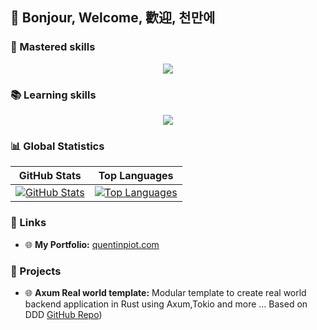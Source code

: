 ## 👋 Bonjour, Welcome, 歡迎, 천만에


### 🥷 Mastered skills

<p align="center">
  <a href="https://skillicons.dev">
    <img src="https://skillicons.dev/icons?i=js,ts,react,vue,angular,nextjs,nodejs,graphql,nestjs,postgresql,mongodb,github&perline=6" />
  </a>
</p>

### 📚 Learning skills

<p align="center">
  <a href="https://skillicons.dev">
    <img src="https://skillicons.dev/icons?i=python,java,kotlin,spring,rust,rabbitmq,redis,gcp,aws,docker,kubernetes,gitlab&perline=6" />
  </a>
</p>


### 📊 Global Statistics

| GitHub Stats | Top Languages |
|--------------|---------------|
| [![GitHub Stats](https://github-readme-stats.vercel.app/api?username=quentin-piot&show_icons=true&theme=dark&count_private=true&hide_rank=true)](https://github.com/quentin-piot) | [![Top Languages](https://github-readme-stats.vercel.app/api/top-langs/?username=quentin-piot&show_icons=true&theme=dark&layout=compact&langs_count=6&exclude_repo=Quentin-Piot/portfoliot-nextjs&hide=html,css,scss)](https://github.com/quentin-piot) |


### 🔗 Links

- 🌐 **My Portfolio:** [quentinpiot.com](https://quentinpiot.com)

### 🚀 Projects

- 🌐 **Axum Real world template:** Modular template to create real world backend application in Rust using Axum,Tokio and more ... Based on DDD [GitHub Repo](https://github.com/Quentin-Piot/axum-diesel-real-world))


